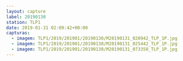 ```yaml
---
layout: capture
label: 20190130
station: TLP1
date: 2019-01-31 02:09:42+00:00
capturas:
  - imagem: TLP1/2019/201901/20190130/M20190131_020942_TLP_1P.jpg
  - imagem: TLP1/2019/201901/20190130/M20190131_025442_TLP_1P.jpg
  - imagem: TLP1/2019/201901/20190130/M20190131_073350_TLP_1P.jpg
---
```

